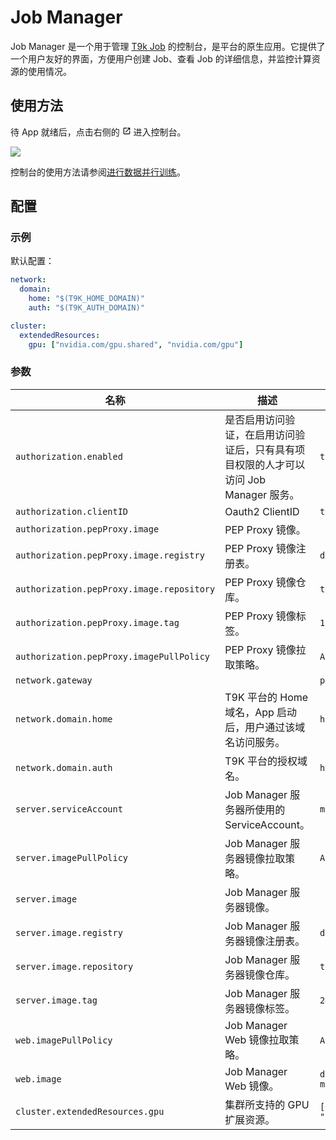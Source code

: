 # Job Manager

Job Manager 是一个用于管理 [T9k Job](https://t9k.github.io/ucman/latest/api/t9k-job/index.html) 的控制台，是平台的原生应用。它提供了一个用户友好的界面，方便用户创建 Job、查看 Job 的详细信息，并监控计算资源的使用情况。

## 使用方法

待 App 就绪后，点击右侧的 <svg width="1em" height="1em" class="MuiSvgIcon-root MuiSvgIcon-colorPrimary MuiSvgIcon-fontSizeMedium css-jxtyyz" focusable="false" aria-hidden="true" viewBox="0 0 24 24" data-testid="OpenInNewIcon"><path d="M19 19H5V5h7V3H5c-1.11 0-2 .9-2 2v14c0 1.1.89 2 2 2h14c1.1 0 2-.9 2-2v-7h-2zM14 3v2h3.59l-9.83 9.83 1.41 1.41L19 6.41V10h2V3z"></path></svg> 进入控制台。

![](https://s2.loli.net/2024/09/27/2GTdU4RYc1JZsnQ.png)

控制台的使用方法请参阅[进行数据并行训练](https://t9k.github.io/ucman/latest/guide/train-model/dp-training.html)。

## 配置

### 示例

默认配置：

```yaml
network:
  domain:
    home: "$(T9K_HOME_DOMAIN)"
    auth: "$(T9K_AUTH_DOMAIN)"

cluster:
  extendedResources:
    gpu: ["nvidia.com/gpu.shared", "nvidia.com/gpu"]
```

<!-- 其中 -->

### 参数

| 名称                                      | 描述                                                                                  | 值                                            |
| ----------------------------------------- | ------------------------------------------------------------------------------------- | --------------------------------------------- |
| `authorization.enabled`                   | 是否启用访问验证，在启用访问验证后，只有具有项目权限的人才可以访问 Job Manager 服务。 | `true`                                        |
| `authorization.clientID`                  | Oauth2 ClientID                                                                       | `t9k-client`                                  |
| `authorization.pepProxy.image`            | PEP Proxy 镜像。                                                                      |                                               |
| `authorization.pepProxy.image.registry`   | PEP Proxy 镜像注册表。                                                                | `docker.io`                                   |
| `authorization.pepProxy.image.repository` | PEP Proxy 镜像仓库。                                                                  | `t9kpublic/pep-proxy`                         |
| `authorization.pepProxy.image.tag`        | PEP Proxy 镜像标签。                                                                  | `1.0.12`                                      |
| `authorization.pepProxy.imagePullPolicy`  | PEP Proxy 镜像拉取策略。                                                              | `Always`                                      |
| `network.gateway`                         |                                                                                       | `project-gateway`                             |
| `network.domain.home`                     | T9K 平台的 Home 域名，App 启动后，用户通过该域名访问服务。                            | `https://home.sample.t9kcloud.cn`             |
| `network.domain.auth`                     | T9K 平台的授权域名。                                                                  | `https://auth.sample.t9kcloud.cn`             |
| `server.serviceAccount`                   | Job Manager 服务器所使用的 ServiceAccount。                                           | `managed-project-sa`                          |
| `server.imagePullPolicy`                  | Job Manager 服务器镜像拉取策略。                                                      | `Always`                                      |
| `server.image`                            | Job Manager 服务器镜像。                                                              |                                               |
| `server.image.registry`                   | Job Manager 服务器镜像注册表。                                                        | `docker.io`                                   |
| `server.image.repository`                 | Job Manager 服务器镜像仓库。                                                          | `t9kpublic/job-manager-server`                |
| `server.image.tag`                        | Job Manager 服务器镜像标签。                                                          | `240715`                                      |
| `web.imagePullPolicy`                     | Job Manager Web 镜像拉取策略。                                                        | `Always`                                      |
| `web.image`                               | Job Manager Web 镜像。                                                                | `docker.io/t9kpublic/job-manager-web:240715`  |
| `cluster.extendedResources.gpu`           | 集群所支持的 GPU 扩展资源。                                                           | `["nvidia.com/gpu.shared", "nvidia.com/gpu"]` |
